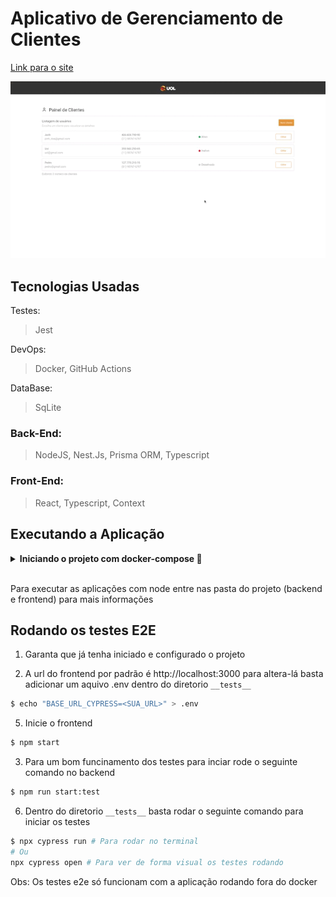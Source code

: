 # Aplicativo de Gerenciamento de Clientes

[Link para o site](https://client-management-front.onrender.com)

![GIF de aprensentação da página](./assets/presentation.gif)

## Tecnologias Usadas

Testes:
> Jest

DevOps:
> Docker, GitHub Actions

DataBase:
> SqLite

### Back-End:

> NodeJS, Nest.Js, Prisma ORM, Typescript

### Front-End:

> React, Typescript, Context

## Executando a Aplicação

<details>
  <summary><b>Iniciando o projeto com docker-compose 🐳</b></summary>

  ***⚠️ Para garantir um bom funcionamento é necessário que tenha instalado o docker e o docker-compose nas versões 24.0.5 e 1.29 ou superior respectivamente⚠️***

  1. Clone o projeto

  2. Entre no diretório do projeto

  3. No diretório principal suba os containers

  ```bash
$ docker-compose -f docker-compose.dev.yml up --build -d
  ```

  5. Quando o processo dos containers estiver acabado acesse a aplicação usando o seguinte endereço

  ```bash
http://localhost:3000
  ```

  6. Para derrubar os containers

  ```bash
$ docker-compose -f docker-compose.dev.yml down --rmi all --volumes --remove-orphans
  ```

</details>

<br />

Para executar as aplicações com node entre nas pasta do projeto (backend e frontend) para mais informações

## Rodando os testes E2E

  1. Garanta que já tenha iniciado e configurado o projeto

  2. A url do frontend por padrão é http://localhost:3000 para altera-lá basta adicionar um aquivo .env dentro do diretorio `__tests__`

  ```bash
$ echo "BASE_URL_CYPRESS=<SUA_URL>" > .env
  ```

 5. Inicie o frontend

  ```bash
$ npm start
  ```

  3. Para um bom funcinamento dos testes para inciar rode o seguinte comando no backend

  ```bash
$ npm run start:test
  ```

  6. Dentro do diretorio `__tests__` basta rodar o seguinte comando para iniciar os testes

  ```bash
$ npx cypress run # Para rodar no terminal
  # Ou
  npx cypress open # Para ver de forma visual os testes rodando
  ```

  Obs: Os testes e2e só funcionam com a aplicação rodando fora do docker
